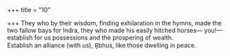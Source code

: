 +++
title = "10"

+++
They who by their wisdom, finding exhilaration in the hymns, made the  two fallow bays for Indra, they who made his easily hitched horses— you!—establish for us possessions and the prospering of wealth.  
Establish an alliance (with us), R̥bhus, like those dwelling in peace.  
